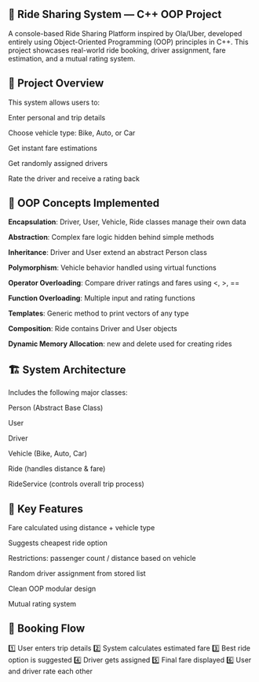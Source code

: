 ## 🚗 Ride Sharing System — C++ OOP Project

A console-based Ride Sharing Platform inspired by Ola/Uber, developed entirely using Object-Oriented Programming (OOP) principles in C++. This project showcases real-world ride booking, driver assignment, fare estimation, and a mutual rating system.

## 🎯 Project Overview

This system allows users to:

Enter personal and trip details

Choose vehicle type: Bike, Auto, or Car

Get instant fare estimations

Get randomly assigned drivers

Rate the driver and receive a rating back

## 🧠 OOP Concepts Implemented

**Encapsulation**: Driver, User, Vehicle, Ride classes manage their own data

**Abstraction**: Complex fare logic hidden behind simple methods

**Inheritance**: Driver and User extend an abstract Person class

**Polymorphism**: Vehicle behavior handled using virtual functions

**Operator Overloading**: Compare driver ratings and fares using <, >, ==

**Function Overloading**: Multiple input and rating functions

**Templates**: Generic method to print vectors of any type

**Composition**: Ride contains Driver and User objects

**Dynamic Memory Allocation**: new and delete used for creating rides

## 🏗 System Architecture

Includes the following major classes:

Person (Abstract Base Class)

User

Driver

Vehicle (Bike, Auto, Car)

Ride (handles distance & fare)

RideService (controls overall trip process)

## 🌟 Key Features

Fare calculated using distance + vehicle type

Suggests cheapest ride option

Restrictions: passenger count / distance based on vehicle

Random driver assignment from stored list

Clean OOP modular design

Mutual rating system

## 🔁 Booking Flow

1️⃣ User enters trip details
2️⃣ System calculates estimated fare
3️⃣ Best ride option is suggested
4️⃣ Driver gets assigned
5️⃣ Final fare displayed
6️⃣ User and driver rate each other

